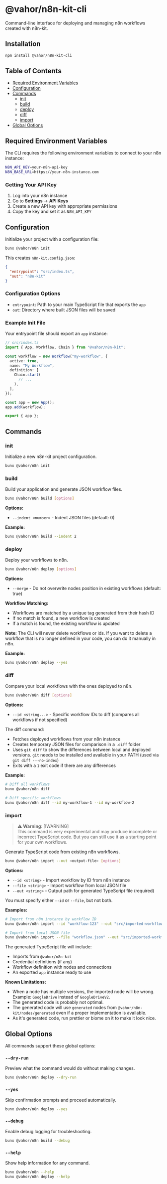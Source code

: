 # @vahor/n8n-kit-cli

Command-line interface for deploying and managing n8n workflows created with n8n-kit.

## Installation

```sh
npm install @vahor/n8n-kit-cli
```

## Table of Contents

- [Required Environment Variables](#required-environment-variables)
- [Configuration](#configuration)
- [Commands](#commands)
  - [init](#init)
  - [build](#build)
  - [deploy](#deploy)
  - [diff](#diff)
  - [import](#import)
- [Global Options](#global-options)

## Required Environment Variables

The CLI requires the following environment variables to connect to your n8n instance:

```sh
N8N_API_KEY=your-n8n-api-key
N8N_BASE_URL=https://your-n8n-instance.com
```

### Getting Your API Key

1. Log into your n8n instance
2. Go to **Settings** → **API Keys**
3. Create a new API key with appropriate permissions
4. Copy the key and set it as `N8N_API_KEY`

## Configuration

Initialize your project with a configuration file:

```sh
bunx @vahor/n8n init
```

This creates `n8n-kit.config.json`:

```json
{
  "entrypoint": "src/index.ts",
  "out": "n8n-kit"
}
```

### Configuration Options

- `entrypoint`: Path to your main TypeScript file that exports the `app`
- `out`: Directory where built JSON files will be saved

### Example Init File

Your entrypoint file should export an `app` instance:

```typescript
// src/index.ts
import { App, Workflow, Chain } from "@vahor/n8n-kit";

const workflow = new Workflow("my-workflow", {
  active: true,
  name: "My Workflow",
  definition: [
    Chain.start(
      // ...
    ),
  ],
});

const app = new App();
app.add(workflow);

export { app };
```

## Commands

### init

Initialize a new n8n-kit project configuration.

```sh
bunx @vahor/n8n init
```

### build

Build your application and generate JSON workflow files.

```sh
bunx @vahor/n8n build [options]
```

**Options:**
- `--indent <number>` - Indent JSON files (default: 0)

**Example:**
```sh
bunx @vahor/n8n build --indent 2
```

### deploy

Deploy your workflows to n8n.

```sh
bunx @vahor/n8n deploy [options]
```

**Options:**
- `--merge` - Do not overwrite nodes position in existing workflows (default: true)

**Workflow Matching:**

- Workflows are matched by a unique tag generated from their hash ID
- If no match is found, a new workflow is created
- If a match is found, the existing workflow is updated

**Note:** The CLI will never delete workflows or ids. If you want to delete a workflow that is no longer defined in your code, you can do it manually in n8n.

**Example:**
```sh
bunx @vahor/n8n deploy --yes
```

### diff

Compare your local workflows with the ones deployed to n8n.

```sh
bunx @vahor/n8n diff [options]
```

**Options:**
- `--id <string...>` - Specific workflow IDs to diff (compares all workflows if not specified)

The diff command:
- Fetches deployed workflows from your n8n instance
- Creates temporary JSON files for comparison in a `.diff` folder
- Uses `git diff` to show the differences between local and deployed versions. `git` needs to be installed and available in your PATH (used via `git diff ---no-index`)
- Exits with a `1` exit code if there are any differences

**Example:**
```sh
# Diff all workflows
bunx @vahor/n8n diff

# Diff specific workflows
bunx @vahor/n8n diff --id my-workflow-1 --id my-workflow-2
```

### import

> **⚠️ Warning**: 
> [!WARNING]  
> This command is very experimental and may produce incomplete or incorrect TypeScript code.
> But you can still use it as a starting point for your own workflows.

Generate TypeScript code from existing n8n workflows.

```sh
bunx @vahor/n8n import --out <output-file> [options]
```

**Options:**
- `--id <string>` - Import workflow by ID from n8n instance
- `--file <string>` - Import workflow from local JSON file
- `--out <string>` - Output path for generated TypeScript file (required)

You must specify either `--id` or `--file`, but not both.

**Examples:**
```sh
# Import from n8n instance by workflow ID
bunx @vahor/n8n import --id "workflow-123" --out "src/imported-workflow.ts"

# Import from local JSON file
bunx @vahor/n8n import --file "workflow.json" --out "src/imported-workflow.ts"
```

The generated TypeScript file will include:
- Imports from `@vahor/n8n-kit`
- Credential definitions (if any)
- Workflow definition with nodes and connections
- An exported `app` instance ready to use

**Known Limitations:**
- When a node has multiple versions, the imported node will be wrong. Example: `GoogleDrive` instead of `GoogleDriveV2`.
- The generated code is probably not optimal.
- The generated code will use `generated` nodes from `@vahor/n8n-kit/nodes/generated` even if a proper implementation is available.
- As it's generated code, run prettier or biome on it to make it look nice.

## Global Options

All commands support these global options:

### `--dry-run`

Preview what the command would do without making changes.

```sh
bunx @vahor/n8n deploy --dry-run
```

### `--yes`

Skip confirmation prompts and proceed automatically.

```sh
bunx @vahor/n8n deploy --yes
```

### `--debug`

Enable debug logging for troubleshooting.

```sh
bunx @vahor/n8n build --debug
```

### `--help`

Show help information for any command.

```sh
bunx @vahor/n8n --help
bunx @vahor/n8n deploy --help
```
